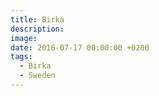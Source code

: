 ```yaml
---
title: Birka
description:
image:
date: 2016-07-17 00:00:00 +0200
tags:
  - Birka
  - Sweden
---
```

